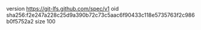 version https://git-lfs.github.com/spec/v1
oid sha256:f2e247a228c25d9a390b72c73c5aac6f90433c118e5735763f2c986b0f5752a2
size 100
